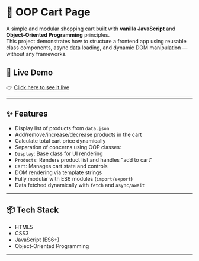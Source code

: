 # 🛒 OOP Cart Page

A simple and modular shopping cart built with **vanilla JavaScript** and **Object-Oriented Programming** principles.  
This project demonstrates how to structure a frontend app using reusable class components, async data loading, and dynamic DOM manipulation — without any frameworks.

## 🔗 Live Demo

👉 [Click here to see it live]([https://your-username.github.io/oop-cart-page/](https://sajedeh-dev.github.io/oop-cart-page/))  


---

## ✨ Features

- Display list of products from `data.json`
- Add/remove/increase/decrease products in the cart
- Calculate total cart price dynamically
- Separation of concerns using OOP classes:
- `Display`: Base class for UI rendering
- `Products`: Renders product list and handles "add to cart"
- `Cart`: Manages cart state and controls
- DOM rendering via template strings
- Fully modular with ES6 modules (`import/export`)
- Data fetched dynamically with `fetch` and `async/await`

---

## 📦 Tech Stack

- HTML5
- CSS3
- JavaScript (ES6+)
- Object-Oriented Programming

---



